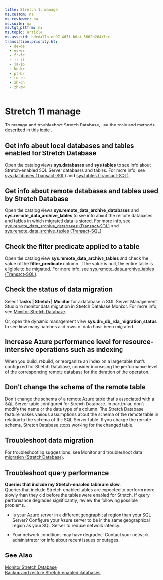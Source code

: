 ```yaml
---
title: Stretch 11 manage
ms.custom: na
ms.reviewer: na
ms.suite: na
ms.tgt_pltfrm: na
ms.topic: article
ms.assetid: bdeda17b-ec97-4d7f-b0af-5662b264b7cc
translation.priority.ht: 
  - de-de
  - es-es
  - fr-fr
  - it-it
  - ja-jp
  - ko-kr
  - pt-br
  - ru-ru
  - zh-cn
  - zh-tw
---
```

# Stretch 11 manage
To manage and troubleshoot Stretch Database, use the tools and methods described in this topic .  
  
##  <a name="LocalInfo"></a> Get info about local databases and tables enabled for Stretch Database  
 Open the catalog views **sys.databases** and **sys.tables** to see info about Stretch\-enabled SQL Server databases and tables. For more info, see [sys.databases \(Transact\-SQL\)](assetId:///46c288c1-3410-4d68-a027-3bbf33239289) and [sys.tables \(Transact\-SQL\)](assetId:///8c42eba1-c19f-4045-ac82-b97a5e994090).  
  
##  <a name="RemoteInfo"></a> Get info about remote databases and tables used by Stretch Database  
 Open the catalog views **sys.remote\_data\_archive\_databases** and **sys.remote\_data\_archive\_tables** to see info about the remote databases and tables in which migrated data is stored. For more info, see [sys.remote\_data\_archive\_databases \(Transact\-SQL\)](assetId:///25bffb0c-9821-40b4-88cf-75f854891a09) and [sys.remote\_data\_archive\_tables \(Transact\-SQL\)](assetId:///765069b7-60fd-414c-875f-3455460b75cd).  
  
## Check the filter predicate applied to a table  
 Open the catalog view **sys.remote\_data\_archive\_tables** and check the value of the **filter\_predicate** column. If the value is null, the entire table is eligible to be migrated. For more info, see [sys.remote\_data\_archive\_tables \(Transact\-SQL\)](assetId:///765069b7-60fd-414c-875f-3455460b75cd).  
  
##  <a name="Migration"></a> Check the status of data migration  
 Select **Tasks &#124; Stretch &#124; Monitor** for a database in SQL Server Management Studio to monitor data migration in Stretch Database Monitor. For more info, see [Monitor Stretch Database](assetId:///06950858-8c02-4ec6-9c59-42b787316a2d).  
  
 Or, open the dynamic management view **sys.dm\_db\_rda\_migration\_status** to see how many batches and rows of data have been migrated.  
  
## Increase Azure performance level for resource\-intensive operations such as indexing  
 When you build, rebuild, or reorganize an index on a large table that's configured for Stretch Database, consider increasing the performance level of the corresponding remote database for the duration of the operation.  
  
## Don't change the schema of the remote table  
 Don't change the schema of a remote Azure table that's associated with a SQL Server table configured for Stretch Database. In particular, don't modify the name or the data type of a column. The Stretch Database feature makes various assumptions about the schema of the remote table in relation to the schema of the SQL Server table. If you change the remote schema, Stretch Database stops working for the changed table.  
  
##  <a name="Firewall"></a> Troubleshoot data migration  
 For troubleshooting suggestions, see [Monitor and troubleshoot data migration \(Stretch Database\)](assetId:///06950858-8c02-4ec6-9c59-42b787316a2d).  
  
## Troubleshoot query performance  
 **Queries that include my Stretch\-enabled table are slow.**  
 Queries that include Stretch\-enabled tables are expected to perform more slowly than they did before the tables were enabled for Stretch. If query performance degrades significantly, review the following possible problems.  
  
-   Is your Azure server in a different geographical region than your SQL Server? Configure your Azure server to be in the same geographical region as your SQL Server to reduce network latency.  
  
-   Your network conditions may have degraded. Contact your network administrator for info about recent issues or outages.  
  
## See Also  
 [Monitor Stretch Database](assetId:///06950858-8c02-4ec6-9c59-42b787316a2d)   
 [Backup and restore Stretch\-enabled databases](assetId:///18f0dff0-d8ce-4bee-a935-76ed6dfb3208)